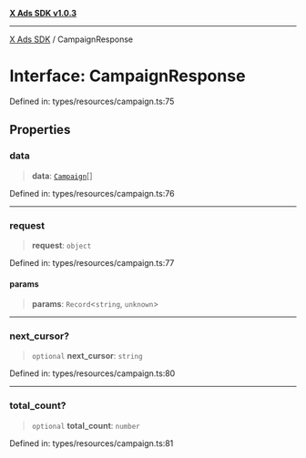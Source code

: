 [**X Ads SDK v1.0.3**](../README.md)

***

[X Ads SDK](../globals.md) / CampaignResponse

# Interface: CampaignResponse

Defined in: types/resources/campaign.ts:75

## Properties

### data

> **data**: [`Campaign`](Campaign.md)[]

Defined in: types/resources/campaign.ts:76

***

### request

> **request**: `object`

Defined in: types/resources/campaign.ts:77

#### params

> **params**: `Record`\<`string`, `unknown`\>

***

### next\_cursor?

> `optional` **next\_cursor**: `string`

Defined in: types/resources/campaign.ts:80

***

### total\_count?

> `optional` **total\_count**: `number`

Defined in: types/resources/campaign.ts:81
